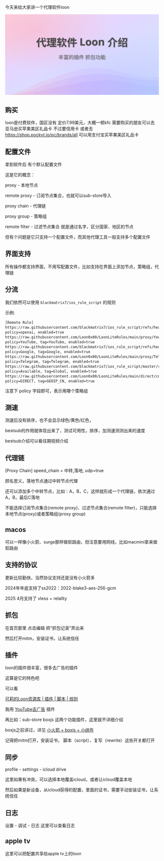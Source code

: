 今天来给大家讲一个代理软件loon

[![视频讲解](loon.svg)](https://www.youtube.com/watch?v=SUEnZ9LnpW4)

## 购买

loon是付费软件，国区没有
定价7.99美元，大概一顿kfc
需要购买的朋友可以去亚马逊买苹果美区礼品卡 不过要信用卡
或者去 https://shop.pockyt.io/pc/brands/all 可以用支付宝买苹果美区礼品卡


## 配置文件
拿到软件后 有个默认配置文件

这是它的概念：

proxy - 本地节点

remote proxy - 订阅节点集合，也就可以sub-store导入

proxy chain - 代理链

proxy group - 策略组

remote filter - 过滤节点集合 就是通过名字，区分国家、地区的节点

但有个问题是它只支持一个配置文件，而其他代理工具一般支持多个配置文件

## 界面支持

所有操作都支持界面，不用写配置文件，比如支持在界面上添加节点，策略组，代理链

## 分流

我们依然可以使用 `blackmatrix7/ios_rule_script` 的规则

示例:

```
[Remote Rule]
https://raw.githubusercontent.com/blackmatrix7/ios_rule_script/refs/heads/master/rule/Loon/OpenAI/OpenAI.list, policy=openai, enabled=true
https://raw.githubusercontent.com/Loon0x00/LoonLiteRules/main/proxy/YouTube.list, policy=YouTube, tag=YouTube, enabled=true
https://raw.githubusercontent.com/blackmatrix7/ios_rule_script/refs/heads/master/rule/Loon/Google/Google.list, policy=Google, tag=Google, enabled=true
https://raw.githubusercontent.com/Loon0x00/LoonLiteRules/main/proxy/Telegram.list, policy=Telegram, tag=Telegram, enabled=true
https://raw.githubusercontent.com/blackmatrix7/ios_rule_script/master/rule/Loon/Proxy/Proxy.list, policy=Available, tag=Global, enabled=true
https://raw.githubusercontent.com/Loon0x00/LoonLiteRules/main/direct/cn.list, policy=DIRECT, tag=GEOIP_CN, enabled=true
```

注意下 policy 字段即可，表示用哪个策略组

## 测速
测速后没有排序，也不会显示绿色/黄色/红色，

bestsub的作用就体现出来了，测试可用性，排序，加测速测测出来的速度

bestsub介绍可以看往期视频介绍

## 代理链
[Proxy Chain]
speed_chain = 中转,落地, udp=true

顾名思义，落地节点通过中转节点代理

还可以添加多个中转节点，比如：A，B，C，这样就形成一个代理链，依次通过A，B，最后C落地

不能选择订阅节点集合(remote proxy)、过滤节点集合(remote filter)，只能选择本地节点(proxy)或者策略组(proxy group)

## macos

可以一样像小火箭、surge那样做软路由，但注意要用网线，比如macmini拿来做软路由

## 支持的协议

更新比较勤快，当然协议支持还是没有小火箭多

2024年年底支持了ss2022：2022-blake3-aes-256-gcm

2025 4月支持了 vless + relality

## 抓包

在首页那里 点击编辑 把“抓包记录”弄出来

然后打开mitm，安装证书，让系统信任

## 插件

loon的插件很丰富，很多去广告的插件

这算是它的特色吧

可以看

[可莉的Loon资源库 | 插件 | 脚本 | 规则](https://github.com/luestr/ProxyResource)

我用 [YouTube去广告](https://www.nsloon.com/openloon/import?plugin=https://kelee.one/Tool/Loon/Plugin/YouTube_remove_ads.plugin) 插件

再比如：sub-store boxjs 这两个功能插件，这里就不详细介绍

boxjs之前讲过，详见 [小火箭 + boxjs + 小组件](<./shadowrocket/iphone 用scripttable小组件显示网上国网、联通余量 - 使用小火箭（shadowrocket）.md>)

记得把mitm打开，安装证书， 脚本（script）、复写（rewrite）这些开关都打开

## 同步
profile - settings - icloud drive

这里如果有冲突，可以选择本地覆盖icloud，或者让icloud覆盖本地

然后如果是新设备，从icloud获得的配置，里面的证书，需要手动安装证书，让系统信任

## 日志
设置 - 调试 - 日志 这里可以查看日志

## apple tv
这里可以把配置共享给apple tv上的loon

